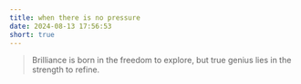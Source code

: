 ```yaml
---
title: when there is no pressure
date: 2024-08-13 17:56:53
short: true
---
```


> Brilliance is born in the freedom to explore, but true genius lies in the strength to refine.
